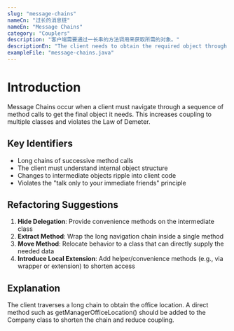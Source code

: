 ```yaml
---
slug: "message-chains"
nameCn: "过长的消息链"
nameEn: "Message Chains"
category: "Couplers"
description: "客户端需要通过一长串的方法调用来获取所需的对象。"
descriptionEn: "The client needs to obtain the required object through a long chain of method calls."
exampleFile: "message-chains.java"
---
```


# Introduction

Message Chains occur when a client must navigate through a sequence of method calls to get the final object it needs. This increases coupling to multiple classes and violates the Law of Demeter.

## Key Identifiers

- Long chains of successive method calls
- The client must understand internal object structure
- Changes to intermediate objects ripple into client code
- Violates the "talk only to your immediate friends" principle

## Refactoring Suggestions

1. **Hide Delegation**: Provide convenience methods on the intermediate class
2. **Extract Method**: Wrap the long navigation chain inside a single method
3. **Move Method**: Relocate behavior to a class that can directly supply the needed data
4. **Introduce Local Extension**: Add helper/convenience methods (e.g., via wrapper or extension) to shorten access

## Explanation

The client traverses a long chain to obtain the office location. A direct method such as getManagerOfficeLocation() should be added to the Company class to shorten the chain and reduce coupling.